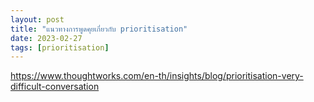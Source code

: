 ```yaml
---
layout: post
title: "แนวทางการพูดคุยเกี่ยวกับ prioritisation"
date: 2023-02-27
tags: [prioritisation]
---
```


https://www.thoughtworks.com/en-th/insights/blog/prioritisation-very-difficult-conversation
